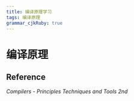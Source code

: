 ```yaml
---
title: 编译原理学习
tags: 编译原理
grammar_cjkRuby: true
---
```


# 编译原理

## Reference

*Compilers - Principles Techniques and Tools 2nd*

```flow!

```
